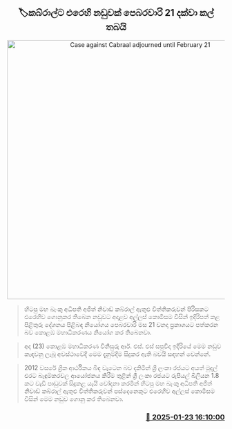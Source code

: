 <p align='center'><b><h2 align='center' title='Case against Cabraal adjourned until February 21'>🏷කබ්රාල්ට එරෙහි නඩුවක් පෙබරවාරි 21 දක්වා කල් තබයි</h2></b></p>
<p align='center'><img src='https://helakuru.sgp1.cdn.digitaloceanspaces.com/esana/images/lib/ajith-niwad-archived.png' width='600' alt='Case against Cabraal adjourned until February 21'></p>

> හිටපු මහ බැංකු අධිපති අජිත් නිවාඩ් කබ්රාල් ඇතුළු විත්තිකරුවන් පිරිසකට එරෙහිව ගොනුකර තිබෙන නඩුවට අදාළව අල්ලස් කොමිසම විසින් ඉදිරිපත් කළ පිළිතුරු දේශනය පිළිබඳ නියෝගය පෙබරවාරි මස 21 වනදා ප්‍රකාශයට පත්කරන බව කොළඹ මහාධිකරණය නියෝග කර තිබෙනවා.

> අද (23) කොළඹ මහාධිකරණ විනිසුරු ආර්. එස්. එස් සපුවිද ඉදිරියේ මෙම නඩුව කැඳවනු ලැබූ අවස්ථාවේදී මෙම දැනුම්දීම සිදුකර ඇති බවයි සඳහන් වෙන්නේ.

> 2012 වසරේ ග්‍රීක ආර්ථිකය බිඳ වැටෙන බව දකිමින් ශ්‍රී ලංකා රජයට අයත් මුදල් එරට බැඳුම්කරවල ආයෝජනය කිරීම තුළින් ශ්‍රී ලංකා රජයට රුපියල් බිලියන 1.8 කට වැඩි පාඩුවක් සිදුකළ යැයි චෝදනා කරමින් හිටපු මහ බැංකු අධිපති අජිත් නිවාඩ් කබ්රාල් ඇතුළු විත්තිකරුවන් පස්දෙනෙකුට එරෙහිව අල්ලස් කොමිසම විසින් මෙම නඩුව ගොනු කර තිබෙනවා.



<h3 align='right'><a href='https://www.helakuru.lk/esana/p/106832/'>📅 2025-01-23 16:10:00</a></h3>
